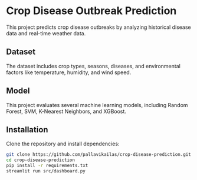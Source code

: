 # Crop Disease Outbreak Prediction

This project predicts crop disease outbreaks by analyzing historical disease data and real-time weather data.

## Dataset
The dataset includes crop types, seasons, diseases, and environmental factors like temperature, humidity, and wind speed.

## Model
This project evaluates several machine learning models, including Random Forest, SVM, K-Nearest Neighbors, and XGBoost.

## Installation
Clone the repository and install dependencies:
```bash
git clone https://github.com/pallavikailas/crop-disease-prediction.git
cd crop-disease-prediction
pip install -r requirements.txt
streamlit run src/dashboard.py
